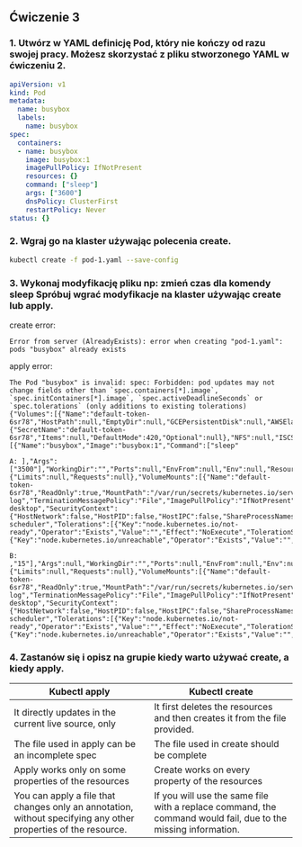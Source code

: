 ## Ćwiczenie 3

### 1. Utwórz w YAML definicję Pod, który nie kończy od razu swojej pracy. Możesz skorzystać z pliku stworzonego YAML w ćwiczeniu 2.

```yaml
apiVersion: v1
kind: Pod
metadata:
  name: busybox
  labels:
    name: busybox
spec:
  containers:
  - name: busybox
    image: busybox:1
    imagePullPolicy: IfNotPresent
    resources: {}
    command: ["sleep"]
    args: ["3600"]
    dnsPolicy: ClusterFirst
    restartPolicy: Never
status: {}
```

### 2. Wgraj go na klaster używając polecenia create.

```bash
kubectl create -f pod-1.yaml --save-config
```

### 3. Wykonaj modyfikację pliku np: zmień czas dla komendy sleep Spróbuj wgrać modyfikacje na klaster używając create lub apply.

create error:
```
Error from server (AlreadyExists): error when creating "pod-1.yaml": pods "busybox" already exists
```

apply error:
```
The Pod "busybox" is invalid: spec: Forbidden: pod updates may not change fields other than `spec.containers[*].image`, `spec.initContainers[*].image`, `spec.activeDeadlineSeconds` or `spec.tolerations` (only additions to existing tolerations)
{"Volumes":[{"Name":"default-token-6sr78","HostPath":null,"EmptyDir":null,"GCEPersistentDisk":null,"AWSElasticBlockStore":null,"GitRepo":null,"Secret":{"SecretName":"default-token-6sr78","Items":null,"DefaultMode":420,"Optional":null},"NFS":null,"ISCSI":null,"Glusterfs":null,"PersistentVolumeClaim":null,"RBD":null,"Quobyte":null,"FlexVolume":null,"Cinder":null,"CephFS":null,"Flocker":null,"DownwardAPI":null,"FC":null,"AzureFile":null,"ConfigMap":null,"VsphereVolume":null,"AzureDisk":null,"PhotonPersistentDisk":null,"Projected":null,"PortworxVolume":null,"ScaleIO":null,"StorageOS":null,"CSI":null}],"InitContainers":null,"Containers":[{"Name":"busybox","Image":"busybox:1","Command":["sleep"

A: ],"Args":["3500"],"WorkingDir":"","Ports":null,"EnvFrom":null,"Env":null,"Resources":{"Limits":null,"Requests":null},"VolumeMounts":[{"Name":"default-token-6sr78","ReadOnly":true,"MountPath":"/var/run/secrets/kubernetes.io/serviceaccount","SubPath":"","MountPropagation":null,"SubPathExpr":""}],"VolumeDevices":null,"LivenessProbe":null,"ReadinessProbe":null,"Lifecycle":null,"TerminationMessagePath":"/dev/termination-log","TerminationMessagePolicy":"File","ImagePullPolicy":"IfNotPresent","SecurityContext":null,"Stdin":false,"StdinOnce":false,"TTY":false}],"RestartPolicy":"Never","TerminationGracePeriodSeconds":30,"ActiveDeadlineSeconds":null,"DNSPolicy":"ClusterFirst","NodeSelector":null,"ServiceAccountName":"default","AutomountServiceAccountToken":null,"NodeName":"docker-desktop","SecurityContext":{"HostNetwork":false,"HostPID":false,"HostIPC":false,"ShareProcessNamespace":null,"SELinuxOptions":null,"RunAsUser":null,"RunAsGroup":null,"RunAsNonRoot":null,"SupplementalGroups":null,"FSGroup":null,"Sysctls":null},"ImagePullSecrets":null,"Hostname":"","Subdomain":"","Affinity":null,"SchedulerName":"default-scheduler","Tolerations":[{"Key":"node.kubernetes.io/not-ready","Operator":"Exists","Value":"","Effect":"NoExecute","TolerationSeconds":300},{"Key":"node.kubernetes.io/unreachable","Operator":"Exists","Value":"","Effect":"NoExecute","TolerationSeconds":300}],"HostAliases":null,"PriorityClassName":"","Priority":0,"DNSConfig":null,"ReadinessGates":null,"RuntimeClassName":null,"EnableServiceLinks":true}

B: ,"15"],"Args":null,"WorkingDir":"","Ports":null,"EnvFrom":null,"Env":null,"Resources":{"Limits":null,"Requests":null},"VolumeMounts":[{"Name":"default-token-6sr78","ReadOnly":true,"MountPath":"/var/run/secrets/kubernetes.io/serviceaccount","SubPath":"","MountPropagation":null,"SubPathExpr":""}],"VolumeDevices":null,"LivenessProbe":null,"ReadinessProbe":null,"Lifecycle":null,"TerminationMessagePath":"/dev/termination-log","TerminationMessagePolicy":"File","ImagePullPolicy":"IfNotPresent","SecurityContext":null,"Stdin":false,"StdinOnce":false,"TTY":false}],"RestartPolicy":"Never","TerminationGracePeriodSeconds":30,"ActiveDeadlineSeconds":null,"DNSPolicy":"ClusterFirst","NodeSelector":null,"ServiceAccountName":"default","AutomountServiceAccountToken":null,"NodeName":"docker-desktop","SecurityContext":{"HostNetwork":false,"HostPID":false,"HostIPC":false,"ShareProcessNamespace":null,"SELinuxOptions":null,"RunAsUser":null,"RunAsGroup":null,"RunAsNonRoot":null,"SupplementalGroups":null,"FSGroup":null,"Sysctls":null},"ImagePullSecrets":null,"Hostname":"","Subdomain":"","Affinity":null,"SchedulerName":"default-scheduler","Tolerations":[{"Key":"node.kubernetes.io/not-ready","Operator":"Exists","Value":"","Effect":"NoExecute","TolerationSeconds":300},{"Key":"node.kubernetes.io/unreachable","Operator":"Exists","Value":"","Effect":"NoExecute","TolerationSeconds":300}],"HostAliases":null,"PriorityClassName":"","Priority":0,"DNSConfig":null,"ReadinessGates":null,"RuntimeClassName":null,"EnableServiceLinks":true}
```

### 4. Zastanów się i opisz na grupie kiedy warto używać create, a kiedy apply.

| Kubectl apply | Kubectl create |
| --- | --- |
| It directly updates in the current live source, only | It first deletes the resources and then creates it from the file provided. |
| The file used in apply can be an incomplete spec  | The file used in create should be complete |
| Apply works only on some properties of the resources  | Create works on every property of the resources |
| You can apply a file that changes only an annotation, without specifying any other properties of the resource. | If you will use the same file with a replace command, the command would fail, due to the missing information. |
